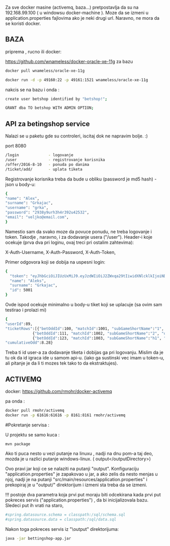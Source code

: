Za sve docker masine (activemq, baza...) pretpostavlja da su na 192.168.99.100  ( u windowsu docker-machine ). Moze da se izmeni u application.properties fajlovima ako je neki drugi url. Naravno, ne mora da se koristi docker.

BAZA
---

 priprema , rucno ili docker:

https://github.com/wnameless/docker-oracle-xe-11g   za bazu

```bash
docker pull wnameless/oracle-xe-11g
```

```bash
docker run -d -p 49160:22 -p 49161:1521 wnameless/oracle-xe-11g
```

nakcis se na bazu i onda :

```bash
create user betshop identified by "betshop!";

GRANT dba TO betshop WITH ADMIN OPTION;
```

API za betingshop service 
---

 Nalazi se u paketu gde su controleri, iscitaj dok ne napravim bolje. :)
 
 port 8080

```bash
/login             - logovanje
/user              - registrovanje korisnika
/offer/2016-8-10   - ponuda po danima
/ticket/add/       - uplata tiketa
```   

Registrovanje korisnika treba da bude u obliku (password je md5 hash) - json u body-u:

```bash 
{
"name": "Alex",
"surname": "Grkajac",
"username": "grka",
"password": "2938y9urh3h4r392u42532",
"email": "veljko@email.com",
}
```

Namestio sam da svako moze da povuce ponudu, ne treba logovanje i token. Takodje , naravno, i za dodavanje usera ("/user").
Header-i koje ocekuje (prva dva pri loginu, ovaj treci pri ostalim zahtevima):

X-Auth-Username,
X-Auth-Password,
X-Auth-Token,

Primer odgovora koji se dobija na uspesni login:
```bash
{
  "token": "eyJhbGciOiJIUzUxMiJ9.eyJzdWIiOiJ2ZWxqa29tIiwidXNlcklkIjoiNDcifQ.HMfgonEY3hRBMHgvjHOKpxrfMFgo1v2gRvLRvrUJMHiiu-gtzcBkqS9jAa_GGKtWdQ8v_99qZIQwX3MnD3chkg",
  "name": "Aleks",
  "surname": "Grkajac",
  "id": 5001
}

```

Ovde ispod ocekuje minimalno u body-u tiket koji se uplacuje (sa ovim sam testirao i prolazi mi)

```bash
{
"userId":89,
"ticketRows":[{"betOddId":100, "matchId":1001, "subGameShortName":"1", "odd":1.5},
            {"betOddId":111, "matchId":1002, "subGameShortName":"2", "odd":2.4},
            {"betOddId":123, "matchId":1003, "subGameShortName":"h1", "odd":2.3}],
"cumulativeOdd":8.28}
``` 

Treba ti id user-a za dodavanje tiketa i dobijas ga pri logovanju. Mislim da je tu ok da id igraca ide u samom api-u. (iako ga sustinski vec imam u token-u, ali pitanje je da li ti mozes tek tako to da ekstraktujes).


ACTIVEMQ
---
docker:
https://github.com/rmohr/docker-activemq


pa onda :
```bash
docker pull rmohr/activemq
docker run -p 61616:61616 -p 8161:8161 rmohr/activemq
```

#Pokretanje servisa :


U projektu se samo kuca  :

```bas
mvn package
```
Ako ti puca nesto u vezi putanje na linuxu , nadji na dnu pom-a taj deo, mozda je u razlici putanje windows-linux. ( <outputDirectory>output\</outputDirectory>)

Ovo pravi jar koji ce se nalaziti na putanji "output\". Konfiguraciju "application.properties" je zapakovao u jar, a ako zelis da nesto menjas u njoj, nadji je na putanji "src/main/resources/application.properties" i prekopiraj je u "output/" direktorijum i izmeni sta treba da se izmeni. 

!!! postoje dva parametra koja prvi put moraju biti odcekirana kada prvi put pokreces servis ("application.properties") , da bi inicijalizovala bazu. Sledeci put ih vrati na staro,
```bash
#spring.datasource.schema = classpath:/sql/schema.sql
#spring.datasource.data = classpath:/sql/data.sql
```

Nakon toga pokreces servis iz "\output" direktorijuma:

```bash
java -jar bettingshop-app.jar
```
